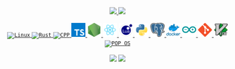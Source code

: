 ##

<div align="center">
  <a href="https://github.com/rocha19">
  <img height="150em" src="https://github-readme-stats.vercel.app/api?username=rocha19&show_icons=true&theme=dark&include_all_commits=true&count_private=true"/>
  <img height="150em" src="https://github-readme-stats.vercel.app/api/top-langs/?username=rocha19&layout=compact&langs_count=7&theme=dark"/>
</div>

<div align="center" style="display: inline_block">
  <br>
  <code><img width="32" height="32" src="https://img.icons8.com/color/48/linux--v1.png" alt="Linux"/></code>
  <code><img width="32" height="32" src="https://img.icons8.com/external-tal-revivo-bold-tal-revivo/32/FFFFFF/external-rust-is-a-multi-paradigm-system-programming-language-logo-bold-tal-revivo.png" alt="Rust"/></code>
  <code><img width="32" height="32" src="https://img.icons8.com/color/32/c-plus-plus-logo.png" alt="CPP"/></code>
  <code><img height="32" src="https://raw.githubusercontent.com/github/explore/80688e429a7d4ef2fca1e82350fe8e3517d3494d/topics/typescript/typescript.png" alt="Typescript"/></code>
  <code><img height="32" src="https://raw.githubusercontent.com/github/explore/80688e429a7d4ef2fca1e82350fe8e3517d3494d/topics/nodejs/nodejs.png" alt="Nodejs"/></code>
  <code><img height="32" src="https://raw.githubusercontent.com/github/explore/80688e429a7d4ef2fca1e82350fe8e3517d3494d/topics/react/react.png" alt="React"/></code>
  <code><img height="32" src="https://raw.githubusercontent.com/github/explore/80688e429a7d4ef2fca1e82350fe8e3517d3494d/topics/lua/lua.png" alt="lua"/></code>
  <code><img height="32" src="https://raw.githubusercontent.com/devicons/devicon/master/icons/python/python-original.svg" alt="Python"></code>
  <code><img height="32" src="https://raw.githubusercontent.com/github/explore/80688e429a7d4ef2fca1e82350fe8e3517d3494d/topics/postgresql/postgresql.png" alt="PostegreSQL"/></code>
  <code><img height="32" src="https://raw.githubusercontent.com/github/explore/80688e429a7d4ef2fca1e82350fe8e3517d3494d/topics/docker/docker.png" alt="Docker"/></code>
  <code><img height="32" src="https://raw.githubusercontent.com/devicons/devicon/2ae2a900d2f041da66e950e4d48052658d850630/icons/arduino/arduino-original.svg" alt="Arduino"></code>
  <code><img height="32" src="https://raw.githubusercontent.com/devicons/devicon/2ae2a900d2f041da66e950e4d48052658d850630/icons/git/git-original.svg" alt="Git"></code>   
  <code><img height="32" src="https://raw.githubusercontent.com/github/explore/80688e429a7d4ef2fca1e82350fe8e3517d3494d/topics/vim/vim.png" alt="Vim"></code>   
  <code><img height="32" src="https://img.icons8.com/fluency/48/pop-os-logo.png" alt="POP OS"></code> 
</div>

<div align="center" style="display: inline_block"><br> 
<!--   <a href="https://www.instagram.com/roch6" target="_blank"><img src="https://img.shields.io/badge/-Instagram-%23E4405F?style=for-the-badge&logo=instagram&logoColor=white" target="_blank"></a> -->
 	<a href = "mailto:rochaarqueologia@outlook.com"><img src="https://img.shields.io/badge/Microsoft_Outlook-0078D4?style=for-the-badge&logo=microsoft-outlook&logoColor=white"></a>
  <a href="https://www.linkedin.com/in/marcelo-rocha-a40518220/" target="_blank"><img src="https://img.shields.io/badge/-LinkedIn-%230077B5?style=for-the-badge&logo=linkedin&logoColor=white" target="_blank"></a> 
 </div>
 
 

<!---
rocha19/rocha19 is a ✨ special ✨ repository because its `README.md` (this file) appears on your GitHub profile.
You can click the Preview link to take a look at your changes.

--->
